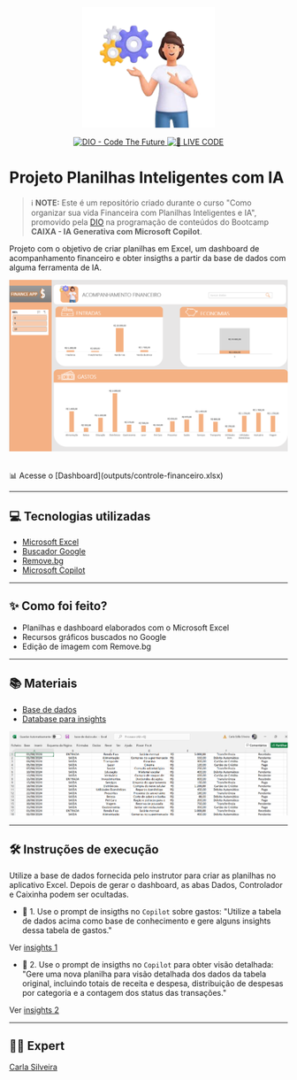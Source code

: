 <p align="center">
<img 
    src="assets/boneco-financeiro-removebg-preview.png"
    width="240"
/>
</p>

<p align="center">
<a href="https://dio.me/">
    <img 
        src="https://img.shields.io/badge/DIO-Code_The_Future-28DA77?logo=youtube" 
        alt="DIO - Code The Future">
</a>
<a href="https://dio.me/">
<img 
    src="https://img.shields.io/badge/🔴_LIVE_CODE-FF5E72" 
    alt="🔴 LIVE CODE">
</a>
</p>

# Projeto Planilhas Inteligentes com IA

> ℹ️ **NOTE:** Este é um repositório criado durante o curso "Como organizar sua vida Financeira com Planilhas Inteligentes e IA", promovido pela [DIO](https://dio.me) na programação de conteúdos do Bootcamp __CAIXA - IA Generativa com Microsoft Copilot__.

Projeto com o objetivo de criar planilhas em Excel, um dashboard de acompanhamento financeiro e obter insigths a partir da base de dados com alguma ferramenta de IA.         
         
<p align="center">
<img 
    src="outputs/dashboard.png"
    width="800"
/>
</p>                                                                                                                          
</br>                                                                                                                                                                                                                                                                        
📊 Acesse o [Dashboard](outputs/controle-financeiro.xlsx)   

---  

## 💻 Tecnologias utilizadas

- [Microsoft Excel](https://www.microsoft.com/pt-br/microsoft-365/excel) 
- [Buscador Google](https://www.google.com.br)
- [Remove.bg](https://www.remove.bg/pt-br)
- [Microsoft Copilot](https://copilot.microsoft.com/)  

---  

## ✨ Como foi feito?

- Planilhas e dashboard elaborados com o Microsoft Excel
- Recursos gráficos buscados no Google
- Edição de imagem com Remove.bg  

---  

## 📚 Materiais  
   
- [Base de dados](assets/base-de-dados.xlsx)
- [Database para insights](assets/database.xlsx)

<p align="center">
<img 
    src="https://github.com/rosacarla/planilhas-inteligentes-com-IA/blob/main/assets/dados.png"
    width="800"
/>
</p>  

---  

## 🛠️ Instruções de execução

Utilize a base de dados fornecida pelo instrutor para criar as planilhas no aplicativo Excel. Depois de gerar o dashboard, as abas Dados, Controlador e Caixinha podem ser ocultadas.  

- 🤖 1. Use o prompt de insigths no `Copilot` sobre gastos: "Utilize a tabela de dados acima como base de conhecimento e gere alguns insights dessa tabela de gastos."

Ver [insights 1](outputs/insights1.pdf)   

- 🤖 2. Use o prompt de insigths no `Copilot` para obter visão detalhada: "Gere uma nova planilha para visão detalhada dos dados da tabela original, incluindo totais de receita e despesa, distribuição de despesas por categoria e a contagem dos status das transações."

Ver [insights 2](outputs/insights2.pdf)     

---  

## 👨‍💻 Expert

[Carla Silveira](https://github.com/rosacarla)
